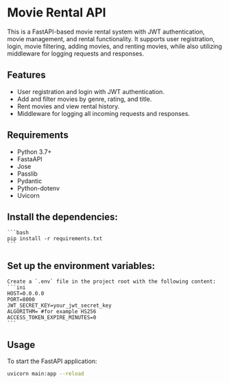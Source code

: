# Movie Rental API

This is a FastAPI-based movie rental system with JWT authentication, movie management, and rental functionality. It supports user registration, login, movie filtering, adding movies, and renting movies, while also utilizing middleware for logging requests and responses.

## Features
- User registration and login with JWT authentication.
- Add and filter movies by genre, rating, and title.
- Rent movies and view rental history.
- Middleware for logging all incoming requests and responses.

## Requirements
- Python 3.7+
- FastaAPI
- Jose
- Passlib
- Pydantic
- Python-dotenv
- Uvicorn


## Install the dependencies:
    ```bash
    pip install -r requirements.txt
    ```

## Set up the environment variables:
    Create a `.env` file in the project root with the following content:
    ```ini
    HOST=0.0.0.0
    PORT=8000
    JWT_SECRET_KEY=your_jwt_secret_key
    ALGORITHM= #for example HS256
    ACCESS_TOKEN_EXPIRE_MINUTES=0
    ```
## Usage
To start the FastAPI application:
```bash
uvicorn main:app --reload
